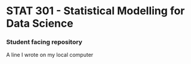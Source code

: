 # STAT 301 - Statistical Modelling for Data Science
### Student facing repository
A line I wrote on my local computer

